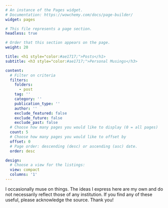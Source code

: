 ```yaml
---
# An instance of the Pages widget.
# Documentation: https://wowchemy.com/docs/page-builder/
widget: pages

# This file represents a page section.
headless: true

# Order that this section appears on the page.
weight: 20

title: <h1 style="color:#ae1717;">Posts</h1>
subtitle: <h3 style="color:#ae1717;">Personal Musings</h3>

content:
  # Filter on criteria
  filters:
    folders:
      - post
    tag: ''
    category: ''
    publication_type: ''
    author: ''
    exclude_featured: false
    exclude_future: false
    exclude_past: false
  # Choose how many pages you would like to display (0 = all pages)
  count: 5
  # Choose how many pages you would like to offset by
  offset: 0
  # Page order: descending (desc) or ascending (asc) date.
  order: desc

design:
  # Choose a view for the listings:
  view: compact
  columns: '1'
---
```


I occasionally muse on things. The ideas I express here are my own and do not necessarily reflect those of any institution. If you find any of these useful, please acknowledge the source. Thank you!

